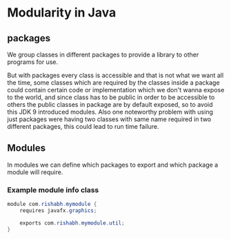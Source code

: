 # Modularity in Java

## packages 
We group classes in different packages to provide a library to other programs for use.

But with packages every class is accessible and that is not what we want all the time, some classes which are required by the classes inside a package could contain certain code or implementation which we don't wanna expose to the world,
and since class has to be public in order to be accessible to others the public classes in package are by default exposed, so to avoid this JDK 9 introduced modules.
Also one noteworthy problem with using just packages were having two classes with same name required in two different packages, this could lead to run time failure.

## Modules
In modules we can define which packages to export and which package a module will require.

### Example module info class
```java
module com.rishabh.mymodule {
    requires javafx.graphics;

    exports com.rishabh.mymodule.util;
}
```
